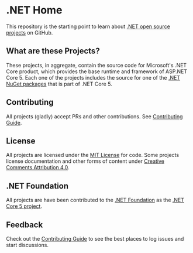 # .NET Home

This repository is the starting point to learn about [.NET open source projects](https://github.com/Microsoft?query=dotnet) on GitHub. 

## What are these Projects?
These projects, in aggregate, contain the source code for Microsoft's .NET Core product, which provides the base runtime and framework of ASP.NET Core 5. Each one of the projects includes the source for one of the [.NET NuGet packages](http://www.nuget.org/profiles/dotnetframework) that is part of .NET Core 5.       

## Contributing

All projects (gladly) accept PRs and other contributions. See [Contributing Guide](CONTRIBUTING.md).

## License

All projects are licensed under the [MIT License](LICENSE) for code. Some projects license documentation and other forms of content under [Creative Comments Attribution 4.0](http://creativecommons.org/licenses/by/4.0/).

## .NET Foundation

All projects are have been contributed to the [.NET Foundation](http://www.dotnetfoundation.org/projects) as the [.NET Core 5 project](http://www.dotnetfoundation.org/prjaspnetvnext.aspx). 

## Feedback

Check out the [Contributing Guide](CONTRIBUTING.md) to see the best places to
log issues and start discussions.
